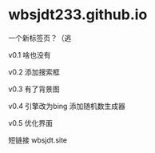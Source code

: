 # wbsjdt233.github.io

一个新标签页？（逃

v0.1 啥也没有

v0.2 添加搜索框

v0.3 有了背景图

v0.4 引擎改为bing 
     添加随机数生成器

v0.5 优化界面

短链接 wbsjdt.site 
